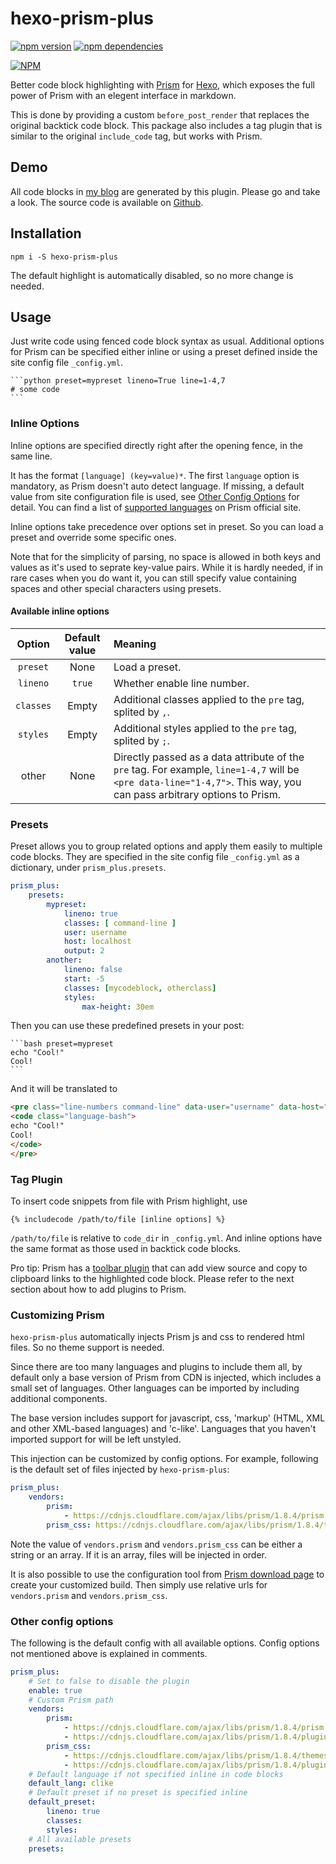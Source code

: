 # hexo-prism-plus

[![npm version](https://badge.fury.io/js/hexo-prism-plus.svg)](https://badge.fury.io/js/hexo-prism-plus)
[![npm dependencies](https://david-dm.org/Aetf/hexo-prism-plus.svg)](https://david-dm.org/Aetf/hexo-prism-plus)

[![NPM](https://nodei.co/npm/hexo-prism-plus.png)](https://npmjs.org/package/hexo-prism-plus)

Better code block highlighting with [Prism](http://prismjs.com/index.html) for [Hexo](https://hexo.io), which exposes the full power of Prism with an elegent interface
in markdown.

This is done by providing a custom `before_post_render` that replaces the original backtick code block. This package also includes a tag plugin that is similar to the original `include_code` tag, but works with Prism.

## Demo
All code blocks in [my blog](https://unlimitedcodeworks.xyz) are generated by this plugin. Please go and take a look.
The source code is available on [Github](https://github.com/Aetf/Aetf.github.io).

## Installation

`npm i -S hexo-prism-plus`

The default highlight is automatically disabled, so no more change is needed.

## Usage
Just write code using fenced code block syntax as usual. Additional options for Prism can be specified either inline or using a preset defined inside the site config file `_config.yml`.

    ```python preset=mypreset lineno=True line=1-4,7
    # some code
    ```

### Inline Options
Inline options are specified directly right after the opening fence, in the same line.

It has the format `[language] (key=value)*`. 
The first `language` option is mandatory, as Prism doesn't auto detect language.
If missing, a default value from site configuration file is used,
see [Other Config Options](#other-config-options) for detail.
You can find a list of [supported languages](http://prismjs.com/index.html#languages-list) on Prism official site.

Inline options take precedence over options set in preset. So you can load a preset and override some specific ones.

Note that for the simplicity of parsing, no space is allowed in both keys and values as it's used to seprate key-value pairs.
While it is hardly needed, if in rare cases when you do want it, you can still specify value containing spaces and other special characters using presets.

#### Available inline options
| Option | Default value | Meaning |
|:---:|:---:|:---|
| `preset` | None | Load a preset. |
| `lineno` | `true` | Whether enable line number. |
| `classes` | Empty | Additional classes applied to the `pre` tag, splited by `,`. |
| `styles` | Empty | Additional styles applied to the `pre` tag, splited by `;`. |
| other | None | Directly passed as a data attribute of the `pre` tag. For example, `line=1-4,7` will be `<pre data-line="1-4,7">`. This way, you can pass arbitrary options to Prism. |

### Presets
Preset allows you to group related options and apply them easily to multiple code blocks.
They are specified in the site config file `_config.yml` as a dictionary, under `prism_plus.presets`.

```yaml
prism_plus:
    presets:
        mypreset:
            lineno: true
            classes: [ command-line ]
            user: username
            host: localhost
            output: 2
        another:
            lineno: false
            start: -5
            classes: [mycodeblock, otherclass]
            styles:
                max-height: 30em
```

Then you can use these predefined presets in your post:

    ```bash preset=mypreset
    echo "Cool!"
    Cool!
    ```

And it will be translated to
```html
<pre class="line-numbers command-line" data-user="username" data-host="localhost" data-output="2">
<code class="language-bash">
echo "Cool!"
Cool!
</code>
</pre>
```

### Tag Plugin
To insert code snippets from file with Prism highlight, use
```
{% includecode /path/to/file [inline options] %}
```

`/path/to/file` is relative to `code_dir` in `_config.yml`.
And inline options have the same format as those used in backtick code blocks.

Pro tip: Prism has a [toolbar plugin](https://dev.misterphilip.com/prism/plugins/toolbar/)
that can add view source and copy to clipboard links to the highlighted code block.
Please refer to the next section about how to add plugins to Prism.

### Customizing Prism
`hexo-prism-plus` automatically injects Prism js and css to rendered html files. So no theme
support is needed.

Since there are too many languages and plugins to include them all, 
by default only a base version of Prism from CDN is injected, which includes a small set of languages. Other languages can be imported by including additional components.

The base version includes support for javascript, css, 'markup' (HTML, XML and other XML-based languages) and 'c-like'. Languages that you haven't imported support for will be left unstyled.

This injection can be customized by config options. For example, following is the default set of files injected by `hexo-prism-plus`:
```yaml
prism_plus:
    vendors:
        prism:
            - https://cdnjs.cloudflare.com/ajax/libs/prism/1.8.4/prism.min.js
        prism_css: https://cdnjs.cloudflare.com/ajax/libs/prism/1.8.4/themes/prism.min.css
```

Note the value of `vendors.prism` and `vendors.prism_css` can be either a string or an array. If it is an array, files will be injected in order.

It is also possible to use the configuration tool from
[Prism download page](http://prismjs.com/download.html) to create your customized build.
Then simply use relative urls for `vendors.prism` and `vendors.prism_css`.

### Other config options
The following is the default config with all available options. Config options not mentioned
above is explained in comments.

```yaml
prism_plus:
    # Set to false to disable the plugin
    enable: true
    # Custom Prism path
    vendors:
        prism:
            - https://cdnjs.cloudflare.com/ajax/libs/prism/1.8.4/prism.min.js
            - https://cdnjs.cloudflare.com/ajax/libs/prism/1.8.4/plugins/line-numbers/prism-line-numbers.min.js
        prism_css:
            - https://cdnjs.cloudflare.com/ajax/libs/prism/1.8.4/themes/prism.min.css
            - https://cdnjs.cloudflare.com/ajax/libs/prism/1.8.4/plugins/line-numbers/prism-line-numbers.min.css
    # Default language if not specified inline in code blocks
    default_lang: clike
    # Default preset if no preset is specified inline
    default_preset:
        lineno: true
        classes:
        styles:
    # All available presets
    presets:
```